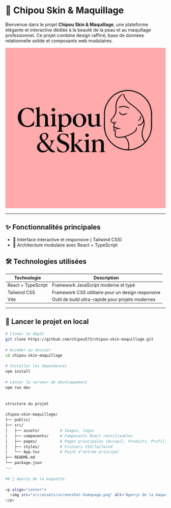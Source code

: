 
# 💄 Chipou Skin & Maquillage

Bienvenue dans le projet **Chipou Skin & Maquillage**, une plateforme élégante et interactive dédiée à la beauté de la peau et au maquillage professionnel. Ce projet combine design raffiné, base de données relationnelle solide et composants web modulaires.

![Logo Chipou](./src/assets/logo.png) <!-- Remplace par le bon chemin si nécessaire -->

---

## ✨ Fonctionnalités principales

- 🎨 Interface interactive et responsive ( Tailwind CSS)
- 🧱 Architecture modulaire avec React + TypeScript

## 🛠️ Technologies utilisées

| Technologie       | Description                                      |
|-------------------|--------------------------------------------------|
| React + TypeScript | Framework JavaScript moderne et typé            |
| Tailwind CSS       | Framework CSS utilitaire pour un design responsive |
| Vite               | Outil de build ultra-rapide pour projets modernes |

---

## 🚀 Lancer le projet en local

```bash
# Cloner le dépôt
git clone https://github.com/chipou573/chipou-skin-maquillage.git

# Accéder au dossier
cd chipou-skin-maquillage

# Installer les dépendances
npm install

# Lancer le serveur de développement
npm run dev


structure du projet

chipou-skin-maquillage/
├── public/
├── src/
│   ├── assets/         # Images, logos
│   ├── components/     # Composants React réutilisables
│   ├── pages/          # Pages principales (Accueil, Produits, Profil)
│   ├── styles/         # Fichiers CSS/Tailwind
│   └── App.tsx         # Point d’entrée principal
├── README.md
└── package.json
---

## 📸 Aperçu de la maquette

<p align="center">
  <img src="src/assets/screenshot-homepage.png" alt="Aperçu de la maquette Chipou" width="800"/>
</p>
